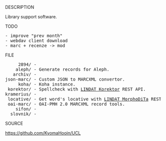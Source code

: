 
DESCRIPTION

Library support software.

TODO
<pre>
- improve "prev month"
- webdav client download
- marc + recenze -> mod
</pre>

FILE
<pre>
     2894/ -
    aleph/ - Generate records for Aleph.
   archiv/ - 
json-marc/ - Custom JSON to MARCXML convertor.
     koha/ - Koha instance.
 korektor/ - Spellcheck with <a href="https://lindat.mff.cuni.cz/services/korektor/">LINDAT Korektor</a> REST API.
kramerius/ - 
 locative/ - Get word's locative with <a href="https://lindat.mff.cuni.cz/services/morphodita/">LINDAT MorphoDiTa</a> REST API.
 oai-marc/ - OAI-PMH 2.0 MARCXML record tools.
    sifon/ - 
  slovnik/ -
</pre>
SOURCE

https://github.com/KyomaHooin/UCL
